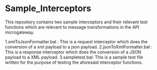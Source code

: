 # Sample_Interceptors
This repository contains two sample interceptors and their relevant test functions which are relevant to message transformations 
in the API microgateway.

1.xmlToJsonFormatter.bal : This is a request interceptor which does the conversion of a xml payload to a json payload.
2.jsonToXmlFormatter.bal : This is a response interceptor which does the conversion of a JSON payload to a XML payload.
3.sampletest.bal: This is a sample test file written for the purpose of testing the aforesaid interceptor functions.
